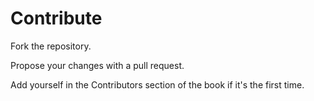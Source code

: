 # Contribute

Fork the repository.

Propose your changes with a pull request.

Add yourself in the Contributors section of the book if it's the first time.

